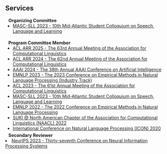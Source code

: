 ## Services
<h4 style="margin:0 10px 0;">Organizing Committee</h4>

<ul style="margin:0 0 20px;">
 <li><a href="https://www.mascsll.org/"><autocolor>MASC-SLL 2023 - 10th Mid-Atlantic Student Colloquium on Speech, Language and Learning</autocolor></a></li>
</ul>

<h4 style="margin:0 10px 0;">Program Committee Member</h4>
<ul style="margin:0 0 5px;">
 <li><a href="https://2024.aclweb.org/"><autocolor>ACL ARR 2025 - The 63rd Annual Meeting of the Association for Computational Linguistics</autocolor></a></li>
 <li><a href="https://2024.aclweb.org/"><autocolor>ACL ARR 2024 - The 62nd Annual Meeting of the Association for Computational Linguistics</autocolor></a></li>
 <li><a href="https://aaai.org/aaai-conference/"><autocolor>AAAI 2024 - The 38th Annual AAAI Conference on Artificial Intelligence</autocolor></a></li>
 <li><a href="https://2023.emnlp.org/calls/industry_track/"><autocolor>EMNLP 2023 - The 2023 Conference on Empirical Methods in Natural Language Processing (Industry Track)</autocolor></a></li>
  <li><a href="https://2023.aclweb.org/"><autocolor>ACL 2023 - The 61st Annual Meeting of the Association for Computational Linguistics</autocolor></a></li>
  <li><a href="https://www.mascsll.org/"><autocolor>MASC-SLL 2023 - 10th Mid-Atlantic Student Colloquium on Speech, Language and Learning</autocolor></a></li>
  <li><a href="https://2022.emnlp.org/"><autocolor>EMNLP 2022 - The 2022 Conference on Empirical Methods in Natural Language Processing</autocolor></a></li>
  <li><a href="https://suki-workshop.github.io/"><autocolor>SUKI @ North American Chapter of the Association for Computational Linguistics (NAACL) 2022</autocolor></a></li>
  <li><a href="https://www.iitp.ac.in/~ai-nlp-ml/icon2020/"><autocolor>International Conference on Natural Language Processing (ICON) 2020</autocolor></a></li>
</ul>

<h4 style="margin:0 10px 0;">Secondary Reviewer</h4>
<li><a href="https://nips.cc/"><autocolor>NeurIPS 2023 - Thirty-seventh Conference on Neural Information Processing Systems</autocolor></a></li>
<ul style="margin:0 0 20px;">
  
</ul>


